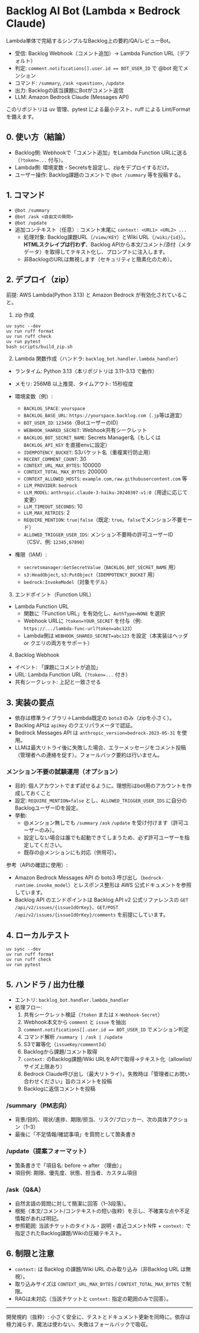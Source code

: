 # Backlog AI Bot (Lambda × Bedrock Claude)

Lambda単体で完結するシンプルなBacklog上の要約/QA/レビューBot。

- 受信: Backlog Webhook（コメント追加）→ Lambda Function URL（デフォルト）
- 判定: `comment.notifications[].user.id == BOT_USER_ID` で @bot 宛てメンション
- コマンド: `/summary`, `/ask <question>`, `/update`
- 出力: Backlogの該当課題にBotがコメント返信
- LLM: Amazon Bedrock Claude (Messages API)

このリポジトリは uv 管理、pytest による最小テスト、ruff による Lint/Format を備えます。

## 0. 使い方（結論）

- Backlog側: Webhookで「コメント追加」をLambda Function URLに送る（`?token=...` 付与）。
- Lambda側: 環境変数・Secretsを設定し、zipをデプロイするだけ。
- ユーザー操作: Backlog課題のコメントで `@bot /summary` 等を投稿する。

## 1. コマンド

- `@bot /summary`
- `@bot /ask <自由文の質問>`
- `@bot /update`
- 追加コンテキスト（任意）: コメント末尾に `context: <URL1> <URL2> ...`
  - 処理対象: Backlog課題URL（`/view/KEY`）とWiki URL（`/wiki/{id}`）。**HTMLスクレイプは行わず**、Backlog APIから本文/コメント/添付（メタデータ）を取得してテキスト化し、プロンプトに注入します。
  - 非BacklogのURLは無視します（セキュリティと簡素化のため）。

## 2. デプロイ（zip）

前提: AWS Lambda(Python 3.13) と Amazon Bedrock が有効化されていること。

1) zip 作成

```
uv sync --dev
uv run ruff format
uv run ruff check
uv run pytest
bash scripts/build_zip.sh
```

2) Lambda 関数作成（ハンドラ: `backlog_bot.handler.lambda_handler`）

- ランタイム: Python 3.13（本リポジトリは 3.11–3.13 で動作）
- メモリ: 256MB 以上推奨、タイムアウト: 15秒程度
- 環境変数（例）:
  - `BACKLOG_SPACE`: `yourspace`
  - `BACKLOG_BASE_URL`: `https://yourspace.backlog.com`（`.jp`等は適宜）
  - `BOT_USER_ID`: `123456`（BotユーザーのID）
  - `WEBHOOK_SHARED_SECRET`: Webhook共有シークレット
  - `BACKLOG_BOT_SECRET_NAME`: Secrets Manager名（もしくは `BACKLOG_API_KEY` を直接envに設定）
  - `IDEMPOTENCY_BUCKET`: S3バケット名（重複実行防止用）
  - `RECENT_COMMENT_COUNT`: 30
  - `CONTEXT_URL_MAX_BYTES`: 100000
  - `CONTEXT_TOTAL_MAX_BYTES`: 200000
  - `CONTEXT_ALLOWED_HOSTS`: `example.com,raw.githubusercontent.com` 等
  - `LLM_PROVIDER`: `bedrock`
  - `LLM_MODEL`: `anthropic.claude-3-haiku-20240307-v1:0`（用途に応じて変更）
  - `LLM_TIMEOUT_SECONDS`: 10
  - `LLM_MAX_RETRIES`: 2
  - `REQUIRE_MENTION`: `true|false`（既定: `true`。`false`でメンション不要モード）
  - `ALLOWED_TRIGGER_USER_IDS`: メンション不要時の許可ユーザーID（CSV、例: `12345,67890`）

- 権限（IAM）:
  - `secretsmanager:GetSecretValue`（`BACKLOG_BOT_SECRET_NAME` 用）
  - `s3:HeadObject`, `s3:PutObject`（`IDEMPOTENCY_BUCKET` 用）
  - `bedrock:InvokeModel`（対象モデル）

3) エンドポイント（Function URL）

- Lambda Function URL
   - 関数に「Function URL」を有効化し、`AuthType=NONE` を選択
   - Webhook URLに `?token=YOUR_SECRET` を付与（例: `https://.../lambda-func-url?token=abc123`）
   - Lambda側は `WEBHOOK_SHARED_SECRET=abc123` を設定（本実装はヘッダ or クエリの両方をサポート）

4) Backlog Webhook

- イベント: 「課題にコメントが追加」
- URL: Lambda Function URL（`?token=...` 付き）
- 共有シークレット: 上記と一致させる

## 3. 実装の要点

- 依存は標準ライブラリ＋Lambda既定の `boto3` のみ（zipを小さく）。
- Backlog APIは `apiKey` のクエリパラメータで認証。
- Bedrock Messages API は `anthropic_version=bedrock-2023-05-31` を使用。
- LLMは最大リトライ後に失敗した場合、エラーメッセージをコメント投稿（管理者への連絡を促す）。フォールバック要約は行いません。

### メンション不要の試験運用（オプション）
- 目的: 個人アカウントでまず試せるように。理想形はbot用のアカウントを作成しておくこと
- 設定: `REQUIRE_MENTION=false` とし、`ALLOWED_TRIGGER_USER_IDS` に自分のBacklogユーザーIDを設定。
- 挙動:
  - @メンション無しでも `/summary` `/ask` `/update` を受け付けます（許可ユーザーのみ）。
  - 設定しない場合は誰でも起動できてしまうため、必ず許可ユーザーを指定してください。
  - 既存の@メンションにも対応（併用可）。

参考（APIの確認に使用）:
- Amazon Bedrock Messages API の boto3 呼び出し（`bedrock-runtime.invoke_model`）とレスポンス整形は AWS 公式ドキュメントを参照しています。
- Backlog API のエンドポイントは Backlog API v2 公式リファレンスの `GET /api/v2/issues/{issueIdOrKey}`、`GET/POST /api/v2/issues/{issueIdOrKey}/comments` を前提にしています。

## 4. ローカルテスト

```
uv sync --dev
uv run ruff format
uv run ruff check
uv run pytest
```

## 5. ハンドラ / 出力仕様

- エントリ: `backlog_bot.handler.lambda_handler`
- 処理フロー:
  1. 共有シークレット検証（`?token` または `X-Webhook-Secret`）
  2. Webhook本文から `comment` と `issue` を抽出
  3. `comment.notifications[].user.id == BOT_USER_ID` でメンション判定
  4. コマンド解析 `/summary | /ask | /update`
  5. S3で冪等化（`issueKey/commentId`）
  6. Backlogから課題/コメント取得
  7. `context:` のBacklog課題/Wiki URLをAPIで取得→テキスト化（allowlist/サイズ上限あり）
  8. Bedrock Claude呼び出し（最大リトライ）。失敗時は「管理者にお問い合わせください」旨のコメントを投稿
  9. Backlogに返信コメントを投稿

### /summary（PM志向）
- 背景/目的、現状/進捗、期限/担当、リスク/ブロッカー、次の具体アクション（1–3）
- 最後に「不足情報/確認事項」を質問として箇条書き

### /update（提案フォーマット）
- 箇条書きで「項目名: before → after （理由）」
- 項目例: 期限、優先度、状態、担当者、カスタム項目

### /ask（Q&A）
- 自然言語の質問に対して簡潔に回答（1–3段落）。
- 根拠（本文/コメント/コンテキストの短い抜粋）を示し、不確実な点や不足情報があれば明記。
- 参照範囲: 当該チケットのタイトル・説明・直近コメントN件 + `context:` で指定されたBacklog課題/Wikiの圧縮テキスト。

## 6. 制限と注意

- `context:` は Backlog の課題/Wiki URL のみ取り込み（非Backlog URL は無視）。
- 取り込みサイズは `CONTEXT_URL_MAX_BYTES` / `CONTEXT_TOTAL_MAX_BYTES` で制限。
- RAGは未対応（当該チケットと `context:` 指定の範囲のみで回答）。

---

開発規約（抜粋）: 小さく安全に、テストとドキュメント更新を同時に。依存は極力減らす、魔法は使わない、失敗はフォールバックで吸収。

